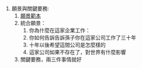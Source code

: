 1. 願景與關鍵要務:
    1. [願景範本](https://tw.saowen.com/a/504b7879eb60d7149e918dbd6a1992940ea7cde5c0901e5c8830f9e01edce442)
    2. 統合願景：
        1. 你為什麼在這家企業工作：
        2. 你如何告訴告訴孫子你在這家公司工作了三十年
        3. 十年以後希望這間公司是怎麼樣的
        4. 這家公司如果不存在了，對世界有什麼影響
    3. 關鍵要務，兩三件事情就好